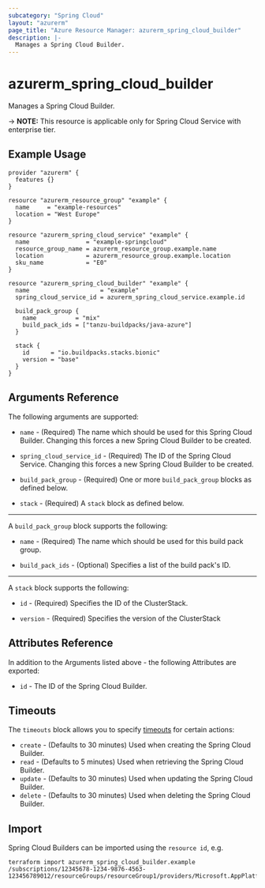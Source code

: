 ```yaml
---
subcategory: "Spring Cloud"
layout: "azurerm"
page_title: "Azure Resource Manager: azurerm_spring_cloud_builder"
description: |-
  Manages a Spring Cloud Builder.
---
```


# azurerm_spring_cloud_builder

Manages a Spring Cloud Builder.

-> **NOTE:** This resource is applicable only for Spring Cloud Service with enterprise tier.

## Example Usage

```hcl
provider "azurerm" {
  features {}
}

resource "azurerm_resource_group" "example" {
  name     = "example-resources"
  location = "West Europe"
}

resource "azurerm_spring_cloud_service" "example" {
  name                = "example-springcloud"
  resource_group_name = azurerm_resource_group.example.name
  location            = azurerm_resource_group.example.location
  sku_name            = "E0"
}

resource "azurerm_spring_cloud_builder" "example" {
  name                    = "example"
  spring_cloud_service_id = azurerm_spring_cloud_service.example.id

  build_pack_group {
    name           = "mix"
    build_pack_ids = ["tanzu-buildpacks/java-azure"]
  }

  stack {
    id      = "io.buildpacks.stacks.bionic"
    version = "base"
  }
}
```

## Arguments Reference

The following arguments are supported:

* `name` - (Required) The name which should be used for this Spring Cloud Builder. Changing this forces a new Spring Cloud Builder to be created.

* `spring_cloud_service_id` - (Required) The ID of the Spring Cloud Service. Changing this forces a new Spring Cloud Builder to be created.

* `build_pack_group` - (Required) One or more `build_pack_group` blocks as defined below.

* `stack` - (Required) A `stack` block as defined below.

---

A `build_pack_group` block supports the following:

* `name` - (Required) The name which should be used for this build pack group.

* `build_pack_ids` - (Optional) Specifies a list of the build pack's ID.

---

A `stack` block supports the following:

* `id` - (Required) Specifies the ID of the ClusterStack.

* `version` - (Required) Specifies the version of the ClusterStack

## Attributes Reference

In addition to the Arguments listed above - the following Attributes are exported:

* `id` - The ID of the Spring Cloud Builder.

## Timeouts

The `timeouts` block allows you to specify [timeouts](https://www.terraform.io/language/resources/syntax#operation-timeouts) for certain actions:

* `create` - (Defaults to 30 minutes) Used when creating the Spring Cloud Builder.
* `read` - (Defaults to 5 minutes) Used when retrieving the Spring Cloud Builder.
* `update` - (Defaults to 30 minutes) Used when updating the Spring Cloud Builder.
* `delete` - (Defaults to 30 minutes) Used when deleting the Spring Cloud Builder.

## Import

Spring Cloud Builders can be imported using the `resource id`, e.g.

```shell
terraform import azurerm_spring_cloud_builder.example /subscriptions/12345678-1234-9876-4563-123456789012/resourceGroups/resourceGroup1/providers/Microsoft.AppPlatform/Spring/service1/buildServices/buildService1/builders/builder1
```
